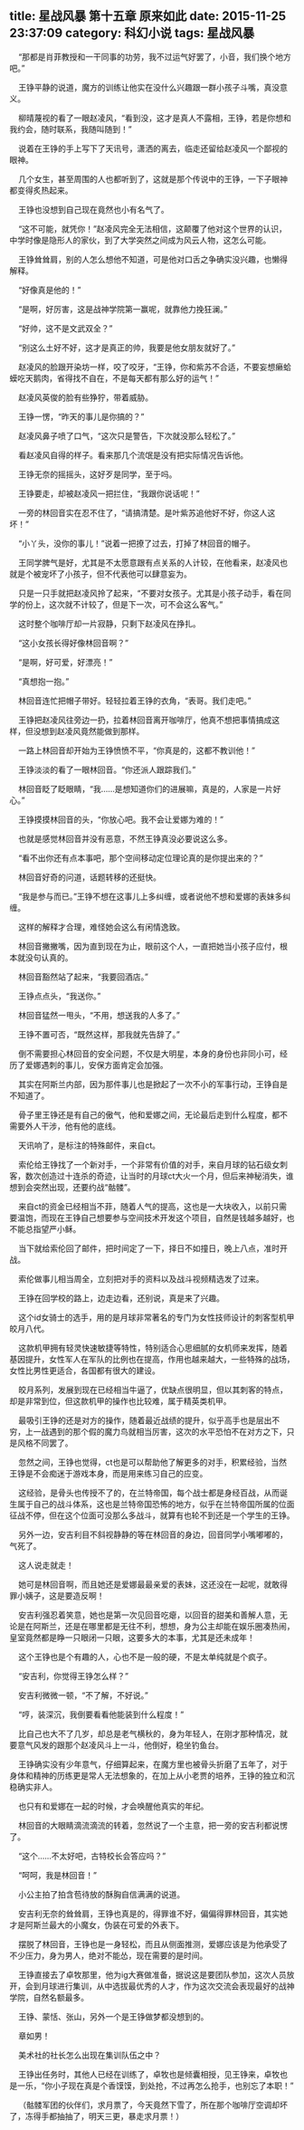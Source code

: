 title: 星战风暴 第十五章 原来如此
date: 2015-11-25 23:37:09
category: 科幻小说
tags: 星战风暴
---
&nbsp;&nbsp;&nbsp;&nbsp;“那都是肖菲教授和一干同事的功劳，我不过运气好罢了，小音，我们换个地方吧。”

&nbsp;&nbsp;&nbsp;&nbsp;王铮平静的说道，魔方的训练让他实在没什么兴趣跟一群小孩子斗嘴，真没意义。

&nbsp;&nbsp;&nbsp;&nbsp;柳晴蔑视的看了一眼赵凌风，“看到没，这才是真人不露相，王铮，若是你想和我约会，随时联系，我随叫随到！”

&nbsp;&nbsp;&nbsp;&nbsp;说着在王铮的手上写下了天讯号，潇洒的离去，临走还留给赵凌风一个鄙视的眼神。

&nbsp;&nbsp;&nbsp;&nbsp;几个女生，甚至周围的人也都听到了，这就是那个传说中的王铮，一下子眼神都变得炙热起来。

&nbsp;&nbsp;&nbsp;&nbsp;王铮也没想到自己现在竟然也小有名气了。

&nbsp;&nbsp;&nbsp;&nbsp;“这不可能，就凭你！”赵凌风完全无法相信，这颠覆了他对这个世界的认识，中学时像是隐形人的家伙，到了大学突然之间成为风云人物，这怎么可能。

&nbsp;&nbsp;&nbsp;&nbsp;王铮耸耸肩，别的人怎么想他不知道，可是他对口舌之争确实没兴趣，也懒得解释。

&nbsp;&nbsp;&nbsp;&nbsp;“好像真是他的！”

&nbsp;&nbsp;&nbsp;&nbsp;“是啊，好厉害，这是战神学院第一赢呢，就靠他力挽狂澜。”

&nbsp;&nbsp;&nbsp;&nbsp;“好帅，这不是文武双全？”

&nbsp;&nbsp;&nbsp;&nbsp;“别这么土好不好，这才是真正的帅，我要是他女朋友就好了。”

&nbsp;&nbsp;&nbsp;&nbsp;赵凌风的脸跟开染坊一样，咬了咬牙，“王铮，你和紫苏不合适，不要妄想癞蛤蟆吃天鹅肉，省得找不自在，不是每天都有那么好的运气！”

&nbsp;&nbsp;&nbsp;&nbsp;赵凌风英俊的脸有些狰狞，带着威胁。

&nbsp;&nbsp;&nbsp;&nbsp;王铮一愣，“昨天的事儿是你搞的？”

&nbsp;&nbsp;&nbsp;&nbsp;赵凌风鼻子喷了口气，“这次只是警告，下次就没那么轻松了。”

&nbsp;&nbsp;&nbsp;&nbsp;看赵凌风自得的样子。看来那几个流氓是没有把实际情况告诉他。

&nbsp;&nbsp;&nbsp;&nbsp;王铮无奈的摇摇头，这好歹是同学，至于吗。

&nbsp;&nbsp;&nbsp;&nbsp;王铮要走，却被赵凌风一把拦住，“我跟你说话呢！”

&nbsp;&nbsp;&nbsp;&nbsp;一旁的林回音实在忍不住了，“请搞清楚。是叶紫苏追他好不好，你这人这坏！”

&nbsp;&nbsp;&nbsp;&nbsp;“小丫头，没你的事儿！”说着一把撩了过去，打掉了林回音的帽子。

&nbsp;&nbsp;&nbsp;&nbsp;王同学脾气是好，尤其是不太愿意跟有点关系的人计较，在他看来，赵凌风也就是个被宠坏了小孩子，但不代表他可以肆意妄为。

&nbsp;&nbsp;&nbsp;&nbsp;只是一只手就把赵凌风拎了起来，“不要对女孩子。尤其是小孩子动手，看在同学的份上，这次就不计较了，但是下一次，可不会这么客气。”

&nbsp;&nbsp;&nbsp;&nbsp;这时整个咖啡厅却一片寂静，只剩下赵凌风在挣扎。

&nbsp;&nbsp;&nbsp;&nbsp;“这小女孩长得好像林回音啊？”

&nbsp;&nbsp;&nbsp;&nbsp;“是啊，好可爱，好漂亮！”

&nbsp;&nbsp;&nbsp;&nbsp;“真想抱一抱。”

&nbsp;&nbsp;&nbsp;&nbsp;林回音连忙把帽子带好。轻轻拉着王铮的衣角，“表哥。我们走吧。”

&nbsp;&nbsp;&nbsp;&nbsp;王铮把赵凌风往旁边一扔，拉着林回音离开咖啡厅，他真不想把事情搞成这样，但没想到赵凌风竟然能做到那样。

&nbsp;&nbsp;&nbsp;&nbsp;一路上林回音却开始为王铮愤愤不平，“你真是的，这都不教训他！”

&nbsp;&nbsp;&nbsp;&nbsp;王铮淡淡的看了一眼林回音。“你还派人跟踪我们。”

&nbsp;&nbsp;&nbsp;&nbsp;林回音眨了眨眼睛，“我……是想知道你们的进展嘛，真是的，人家是一片好心。”

&nbsp;&nbsp;&nbsp;&nbsp;王铮摸摸林回音的头，“你放心吧。我不会让爱娜为难的！”

&nbsp;&nbsp;&nbsp;&nbsp;也就是感觉林回音并没有恶意，不然王铮真没必要说这么多。

&nbsp;&nbsp;&nbsp;&nbsp;“看不出你还有点本事吧，那个空间移动定位理论真的是你提出来的？”

&nbsp;&nbsp;&nbsp;&nbsp;林回音好奇的问道，话题转移的还挺快。

&nbsp;&nbsp;&nbsp;&nbsp;“我是参与而已。”王铮不想在这事儿上多纠缠，或者说他不想和爱娜的表妹多纠缠。

&nbsp;&nbsp;&nbsp;&nbsp;这样的解释才合理，难怪她会这么有闲情逸致。

&nbsp;&nbsp;&nbsp;&nbsp;林回音撇撇嘴，因为直到现在为止，眼前这个人，一直把她当小孩子应付，根本就没句认真的。

&nbsp;&nbsp;&nbsp;&nbsp;林回音豁然站了起来，“我要回酒店。”

&nbsp;&nbsp;&nbsp;&nbsp;王铮点点头，“我送你。”

&nbsp;&nbsp;&nbsp;&nbsp;林回音猛然一甩头，“不用，想送我的人多了。”

&nbsp;&nbsp;&nbsp;&nbsp;王铮不置可否，“既然这样，那我就先告辞了。”

&nbsp;&nbsp;&nbsp;&nbsp;倒不需要担心林回音的安全问题，不仅是大明星，本身的身份也非同小可，经历了爱娜遇刺的事儿，安保方面肯定会加强。

&nbsp;&nbsp;&nbsp;&nbsp;其实在阿斯兰内部，因为那件事儿也是掀起了一次不小的军事行动，王铮自是不知道了。

&nbsp;&nbsp;&nbsp;&nbsp;骨子里王铮还是有自己的傲气，他和爱娜之间，无论最后走到什么程度，都不需要外人干涉，他有他的底线。

&nbsp;&nbsp;&nbsp;&nbsp;天讯响了，是标注的特殊邮件，来自ct。

&nbsp;&nbsp;&nbsp;&nbsp;索伦给王铮找了一个新对手，一个非常有价值的对手，来自月球的钻石级女刺客，数次创造过十连杀的奇迹，让当时的月球ct大火一个月，但后来神秘消失，谁想到会突然出现，还要约战“骷髅”。

&nbsp;&nbsp;&nbsp;&nbsp;来自ct的资金已经相当不菲，随着人气的提高，这也是一大块收入，以前只需要温饱，而现在王铮自己想要参与空间技术开发这个项目，自然是钱越多越好，也不能总指望严小稣。

&nbsp;&nbsp;&nbsp;&nbsp;当下就给索伦回了邮件，把时间定了一下，择日不如撞日，晚上八点，准时开战。

&nbsp;&nbsp;&nbsp;&nbsp;索伦做事儿相当周全，立刻把对手的资料以及战斗视频精选发了过来。

&nbsp;&nbsp;&nbsp;&nbsp;王铮在回学校的路上，边走边看，还别说，真是来了兴趣。

&nbsp;&nbsp;&nbsp;&nbsp;这个id女骑士的选手，用的是月球非常著名的专门为女性技师设计的刺客型机甲皎月八代。

&nbsp;&nbsp;&nbsp;&nbsp;这款机甲拥有轻灵快速敏捷等特性，特别适合心思细腻的女机师来发挥，随着基因提升，女性军人在军队的比例也在提高，作用也越来越大，一些特殊的战场，女性比男性更适合，各国都有很大的建设。

&nbsp;&nbsp;&nbsp;&nbsp;皎月系列，发展到现在已经相当牛逼了，优缺点很明显，但以其刺客的特点，却是非常到位，但这款机甲的操作也比较难，属于精英类机甲。

&nbsp;&nbsp;&nbsp;&nbsp;最吸引王铮的还是对方的操作，随着最近战绩的提升，似乎高手也是层出不穷，上一战遇到的那个假的魔力鸟就相当厉害，这次的水平恐怕不在对方之下，只是风格不同罢了。

&nbsp;&nbsp;&nbsp;&nbsp;忽然之间，王铮也觉得，ct也是可以帮助他了解更多的对手，积累经验，当然王铮是不会痴迷于游戏本身，而是用来练习自己的应变。

&nbsp;&nbsp;&nbsp;&nbsp;这经验，是骨头也传授不了的，在兰特帝国，每个战士都是身经百战，从而诞生属于自己的战斗体系，这也是兰特帝国恐怖的地方，似乎在兰特帝国所属的位面征战不停，但在这个位面可没那么多战斗，就算有也轮不到还是一个学生的王铮。

&nbsp;&nbsp;&nbsp;&nbsp;另外一边，安吉利目不斜视静静的等在林回音的身边，回音同学小嘴嘟嘟的，气死了。

&nbsp;&nbsp;&nbsp;&nbsp;这人说走就走！

&nbsp;&nbsp;&nbsp;&nbsp;她可是林回音啊，而且她还是爱娜最最亲爱的表妹，这还没在一起呢，就敢得罪小姨子，这是要造反啊！

&nbsp;&nbsp;&nbsp;&nbsp;安吉利强忍着笑意，她也是第一次见回音吃瘪，以回音的甜美和善解人意，无论是在阿斯兰，还是在哪里都是无往不利，想想，身为公主却能在娱乐圈凑热闹，皇室竟然都是睁一只眼闭一只眼，这要多大的本事，尤其是还未成年！

&nbsp;&nbsp;&nbsp;&nbsp;这个王铮也是个有趣的人，心也不是一般的硬，不是太单纯就是个疯子。

&nbsp;&nbsp;&nbsp;&nbsp;“安吉利，你觉得王铮怎么样？”

&nbsp;&nbsp;&nbsp;&nbsp;安吉利微微一顿，“不了解，不好说。”

&nbsp;&nbsp;&nbsp;&nbsp;“哼，装深沉，我倒要看看他能装到什么程度！”

&nbsp;&nbsp;&nbsp;&nbsp;比自己也大不了几岁，却总是老气横秋的，身为年轻人，在刚才那种情况，就要意气风发的跟那个赵凌风斗上一斗，他倒好，稳坐钓鱼台。

&nbsp;&nbsp;&nbsp;&nbsp;王铮确实没有少年意气，仔细算起来，在魔方里也被骨头折磨了五年了，对于身体和精神的历练更是常人无法想象的，在加上从小老贾的培养，王铮的独立和沉稳确实非人。

&nbsp;&nbsp;&nbsp;&nbsp;也只有和爱娜在一起的时候，才会唤醒他真实的年纪。

&nbsp;&nbsp;&nbsp;&nbsp;林回音的大眼睛滴流滴流的转着，忽然说了一个主意，把一旁的安吉利都说愣了。

&nbsp;&nbsp;&nbsp;&nbsp;“这个……不太好吧，古特校长会答应吗？”

&nbsp;&nbsp;&nbsp;&nbsp;“呵呵，我是林回音！”

&nbsp;&nbsp;&nbsp;&nbsp;小公主拍了拍含苞待放的酥胸自信满满的说道。

&nbsp;&nbsp;&nbsp;&nbsp;安吉利无奈的耸耸肩，王铮也真是的，得罪谁不好，偏偏得罪林回音，其实她才是阿斯兰最大的小魔女，伪装在可爱的外表下。

&nbsp;&nbsp;&nbsp;&nbsp;摆脱了林回音，王铮也是一身轻松，而且从侧面推测，爱娜应该是为他承受了不少压力，身为男人，绝对不能怂，现在需要的是时间。

&nbsp;&nbsp;&nbsp;&nbsp;王铮直接去了卓牧那里，他为ig大赛做准备，据说这是要团队参加，这次人员放开，会到月球进行集训，从中选拔最优秀的人才，作为这次交流会表现最好的战神学院，自然名额最多。

&nbsp;&nbsp;&nbsp;&nbsp;王铮、蒙恬、张山，另外一个是王铮做梦都没想到的。

&nbsp;&nbsp;&nbsp;&nbsp;章如男！

&nbsp;&nbsp;&nbsp;&nbsp;美术社的社长怎么出现在集训队伍之中？

&nbsp;&nbsp;&nbsp;&nbsp;王铮出任务时，其他人已经在训练了，卓牧也是倾囊相授，见王铮来，卓牧也是一乐，“你小子现在真是个香馍馍，到处抢，不过再怎么抢手，也别忘了本职！”

&nbsp;&nbsp;&nbsp;&nbsp;（骷髅军团的伙伴们，求月票了，今天竟然下雪了，所在那个咖啡厅空调却坏了，冻得手都抽抽了，明天三更，暴走求月票！）